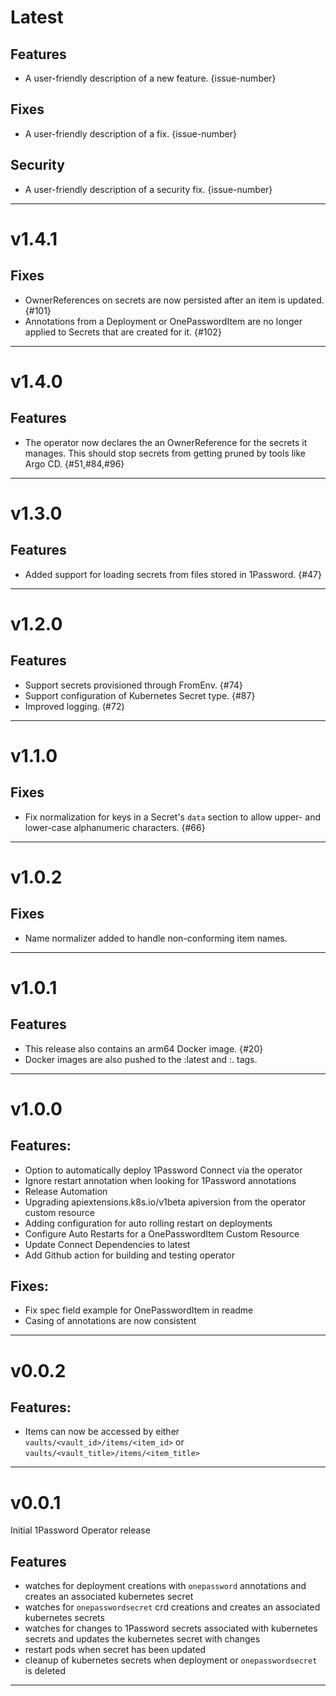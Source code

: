 [//]: # (START/LATEST)
# Latest

## Features
  * A user-friendly description of a new feature. {issue-number}

## Fixes
 * A user-friendly description of a fix. {issue-number}

## Security
 * A user-friendly description of a security fix. {issue-number}

---

[//]: # "START/v1.4.1"

# v1.4.1

## Fixes

- OwnerReferences on secrets are now persisted after an item is updated. {#101}
- Annotations from a Deployment or OnePasswordItem are no longer applied to Secrets that are created for it. {#102}

---

[//]: # "START/v1.4.0"

# v1.4.0

## Features

- The operator now declares the an OwnerReference for the secrets it manages. This should stop secrets from getting pruned by tools like Argo CD. {#51,#84,#96}

---

[//]: # "START/v1.3.0"

# v1.3.0

## Features

- Added support for loading secrets from files stored in 1Password. {#47}

---

[//]: # "START/v1.2.0"

# v1.2.0

## Features

- Support secrets provisioned through FromEnv. {#74}
- Support configuration of Kubernetes Secret type. {#87}
- Improved logging. (#72)

---

[//]: # "START/v1.1.0"

# v1.1.0

## Fixes

- Fix normalization for keys in a Secret's `data` section to allow upper- and lower-case alphanumeric characters. {#66}

---

[//]: # "START/v1.0.2"

# v1.0.2

## Fixes

- Name normalizer added to handle non-conforming item names.

---

[//]: # "START/v1.0.1"

# v1.0.1

## Features

- This release also contains an arm64 Docker image. {#20}
- Docker images are also pushed to the :latest and :<major>.<minor> tags.

---

[//]: # "START/v1.0.0"

# v1.0.0

## Features:

- Option to automatically deploy 1Password Connect via the operator
- Ignore restart annotation when looking for 1Password annotations
- Release Automation
- Upgrading apiextensions.k8s.io/v1beta apiversion from the operator custom resource
- Adding configuration for auto rolling restart on deployments
- Configure Auto Restarts for a OnePasswordItem Custom Resource
- Update Connect Dependencies to latest
- Add Github action for building and testing operator

## Fixes:

- Fix spec field example for OnePasswordItem in readme
- Casing of annotations are now consistent

---

[//]: # "START/v0.0.2"

# v0.0.2

## Features:

- Items can now be accessed by either `vaults/<vault_id>/items/<item_id>` or `vaults/<vault_title>/items/<item_title>`

---

[//]: # "START/v0.0.1"

# v0.0.1

Initial 1Password Operator release

## Features

- watches for deployment creations with `onepassword` annotations and creates an associated kubernetes secret
- watches for `onepasswordsecret` crd creations and creates an associated kubernetes secrets
- watches for changes to 1Password secrets associated with kubernetes secrets and updates the kubernetes secret with changes
- restart pods when secret has been updated
- cleanup of kubernetes secrets when deployment or `onepasswordsecret` is deleted

---
